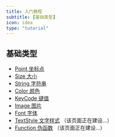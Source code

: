 ```yaml
---
title: 入门教程
subtitle: [基础类型]
icon: idea
type: "tutorial"
---
```


## 基础类型

- [Point 坐标点](/tutorial/common/point.html)
- [Size 大小](/tutorial/common/size.html)
- [String 字符串](/tutorial/common/string.html)
- [Color 颜色](/tutorial/common/color.html)
- [KeyCode 键值](/tutorial/common/keycode.html)
- [Image 图片](/tutorial/common/image.html)
- [Font 字体](/tutorial/common/font.html)
- [TextStyle 文字样式](/tutorial/common/textstyle.html) （该页面正在建设...）
- [Function 伪函数](/tutorial/common/function.html) （该页面正在建设...）
